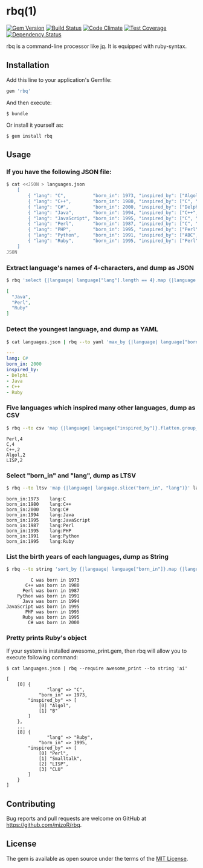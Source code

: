 # rbq(1)
[![Gem Version](https://badge.fury.io/rb/rbq.svg)](http://badge.fury.io/rb/rbq)
[![Build Status](https://travis-ci.org/mizoR/rbq.svg)](https://travis-ci.org/mizoR/rbq)
[![Code Climate](https://codeclimate.com/github/mizoR/rbq/badges/gpa.svg)](https://codeclimate.com/github/mizoR/rbq)
[![Test Coverage](https://codeclimate.com/github/mizoR/rbq/badges/coverage.svg)](https://codeclimate.com/github/mizoR/rbq/coverage)
[![Dependency Status](https://gemnasium.com/mizoR/rbq.svg)](https://gemnasium.com/mizoR/rbq)

rbq is a command-line processor like [jq](http://stedolan.github.io/jq/). It is equipped with ruby-syntax.

## Installation

Add this line to your application's Gemfile:

```ruby
gem 'rbq'
```

And then execute:

    $ bundle

Or install it yourself as:

    $ gem install rbq

## Usage

### If you have the following JSON file:

```sh
$ cat <<JSON > languages.json
    [
        { "lang": "C",          "born_in": 1973, "inspired_by": ["Algol", "B"]                       },
        { "lang": "C++",        "born_in": 1980, "inspired_by": ["C", "Simula", "Algol"]             },
        { "lang": "C#",         "born_in": 2000, "inspired_by": ["Delphi", "Java", "C++", "Ruby"]    },
        { "lang": "Java",       "born_in": 1994, "inspired_by": ["C++", "Objective-C", "C#"]         },
        { "lang": "JavaScript", "born_in": 1995, "inspired_by": ["C", "Self", "awk", "Perl"]         },
        { "lang": "Perl",       "born_in": 1987, "inspired_by": ["C", "shell", "AWK", "sed", "LISP"] },
        { "lang": "PHP",        "born_in": 1995, "inspired_by": ["Perl", "C"]                        },
        { "lang": "Python",     "born_in": 1991, "inspired_by": ["ABC", "Perl", "Modula-3" ]         },
        { "lang": "Ruby",       "born_in": 1995, "inspired_by": ["Perl", "Smalltalk", "LISP", "CLU"] }
    ]
JSON
```

### Extract language's names of 4-characters, and dump as JSON

```sh
$ rbq 'select {|language| language["lang"].length == 4}.map {|language| language["lang"]}' languages.json
```

```json
[
  "Java",
  "Perl",
  "Ruby"
]
```

### Detect the youngest language, and dump as YAML

```sh
$ cat languages.json | rbq --to yaml 'max_by {|language| language["born_in"]}'
```

```yaml
---
lang: C#
born_in: 2000
inspired_by:
- Delphi
- Java
- C++
- Ruby
```

### Five languages which inspired many other languages, dump as CSV

```sh
$ rbq --to csv 'map {|language| language["inspired_by"]}.flatten.group_by(&:itself).map {|lang, langs| [lang, langs.count]}.sort_by(&:second).reverse[0..4]' < languages.json
```

```
Perl,4
C,4
C++,2
Algol,2
LISP,2
```

### Select "born_in" and "lang", dump as LTSV

```sh
$ rbq --to ltsv 'map {|language| language.slice("born_in", "lang")}' languages.json
```

```ltsv
born_in:1973	lang:C
born_in:1980	lang:C++
born_in:2000	lang:C#
born_in:1994	lang:Java
born_in:1995	lang:JavaScript
born_in:1987	lang:Perl
born_in:1995	lang:PHP
born_in:1991	lang:Python
born_in:1995	lang:Ruby
```

### List the birth years of each languages, dump as String

```sh
$ rbq --to string 'sort_by {|language| language["born_in"]}.map {|language| language.slice("born_in").flatten.unshift(language["lang"].rjust(10), "was").join(" ").gsub(/_/, " ")}.join("\n")' languages.json
```

```
         C was born in 1973
       C++ was born in 1980
      Perl was born in 1987
    Python was born in 1991
      Java was born in 1994
JavaScript was born in 1995
       PHP was born in 1995
      Ruby was born in 1995
        C# was born in 2000
```

### Pretty prints Ruby's object

If your system is installed awesome_print.gem, then rbq will allow you to execute following command:

```
$ cat languages.json | rbq --require awesome_print --to string 'ai'
```

```
[
    [0] {
               "lang" => "C",
            "born_in" => 1973,
        "inspired_by" => [
            [0] "Algol",
            [1] "B"
        ]
    },
    ...
    [8] {
               "lang" => "Ruby",
            "born_in" => 1995,
        "inspired_by" => [
            [0] "Perl",
            [1] "Smalltalk",
            [2] "LISP",
            [3] "CLU"
        ]
    }
]
```

## Contributing

Bug reports and pull requests are welcome on GitHub at https://github.com/mizoR/rbq.

## License

The gem is available as open source under the terms of the [MIT License](http://opensource.org/licenses/MIT).

